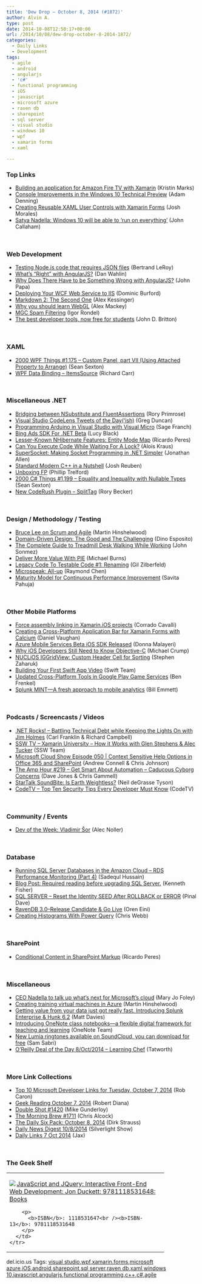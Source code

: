 ```yaml
---
title: 'Dew Drop – October 8, 2014 (#1872)'
author: Alvin A.
type: post
date: 2014-10-08T12:50:17+00:00
url: /2014/10/08/dew-drop-october-8-2014-1872/
categories:
  - Daily Links
  - Development
tags:
  - agile
  - android
  - angularjs
  - 'c#'
  - functional programming
  - iOS
  - javascript
  - microsoft azure
  - raven db
  - sharepoint
  - sql server
  - visual studio
  - windows 10
  - wpf
  - xamarin forms
  - xaml

---
```

### <a name="top"></a>Top Links

  * <a href="http://blog.identitymine.com/2014/10/07/building-application-amazon-fire-tv-xamarin/" target="_blank">Building an application for Amazon Fire TV with Xamarin</a> (Kristin Marks)
  * <a href="http://blogs.windows.com/buildingapps/2014/10/07/console-improvements-in-the-windows-10-technical-preview/" target="_blank">Console Improvements in the Windows 10 Technical Preview</a> (Adam Denning)
  * <a href="http://blog.falafel.com/creating-reusable-xaml-user-controls-xamarin-forms/" target="_blank">Creating Reusable XAML User Controls with Xamarin Forms</a> (Josh Morales)
  * <a href="http://feedproxy.google.com/~r/wmexperts/~3/BJBuJtYUrkg/story01.htm" target="_blank">Satya Nadella: Windows 10 will be able to &#8216;run on everything&#8217;</a> (John Callaham)

&nbsp;

### <a name="web"></a>Web Development

  * <a href="http://weblogs.asp.net:80/bleroy/testing-node-js-code-that-requires-json-files" target="_blank">Testing Node.js code that requires JSON files</a> (Bertrand LeRoy)
  * <a href="http://weblogs.asp.net:80/dwahlin/what%E2%80%99s-%E2%80%9Cright%E2%80%9D-with-angularjs" target="_blank">What’s “Right” with AngularJS?</a> (Dan Wahlin)
  * <a href="http://feedproxy.google.com/~r/JohnPapa/~3/PsvOEJe9wBw/" target="_blank">Why Does There Have to be Something Wrong with AngularJS?</a> (John Papa)
  * <a href="http://www.codeproject.com/Tips/826792/Deploying-Your-WCF-Web-Service-to-IIS" target="_blank">Deploying Your WCF Web Service to IIS</a> (Dominic Burford)
  * <a href="http://rumproarious.com/2014/10/06/markdown-2-the-second-one/" target="_blank">Markdown 2: The Second One</a> (Alex Kessinger)
  * <a href="http://blog.pluralsight.com/webgl-basics" target="_blank">Why you should learn WebGL</a> (Alex Mackey)
  * <a href="http://blogs.bing.com/webmaster/2014/10/08/mgc-spam-filtering/" target="_blank">MGC Spam Filtering</a> (Igor Rondel)
  * <a href="https://github.com/blog/1900-the-best-developer-tools-now-free-for-students" target="_blank">The best developer tools, now free for students</a> (John D. Britton)

&nbsp;

### <a name="silverlight"></a>XAML

  * <a href="http://wpf.2000things.com/2014/10/08/1175-custom-panel-part-vii/" target="_blank">2000 WPF Things #1,175 – Custom Panel, part VII (Using Attached Property to Arrange)</a> (Sean Sexton)
  * <a href="http://feedproxy.google.com/~r/BlackwaspLatestAdditions/~3/4E_Hhd3RFR0/RSSLanding.aspx" target="_blank">WPF Data Binding &#8211; ItemsSource</a> (Richard Carr)

&nbsp;

### <a name="dotnet"></a>Miscellaneous .NET

  * <a href="http://feedproxy.google.com/~r/RoryPrimrose/~3/oNvp-_NNU9U/post.aspx" target="_blank">Bridging between NSubstitute and FluentAssertions</a> (Rory Primrose)
  * <a href="http://coolthingoftheday.blogspot.com/2014/10/visual-studio-codelens-tweets-of-day.html" target="_blank">Visual Studio CodeLens Tweets of the Day(&#8216;ish)</a> (Greg Duncan)
  * <a href="http://feedproxy.google.com/~r/CanDevs/~3/VMtRY5pT22w/programming-arduino-in-visual-studio-with-visual-micro.aspx" target="_blank">Programming Arduino in Visual Studio with Visual Micro</a> (Sage Franch)
  * <a href="http://i-programmer.info/news/89-net/7835-bing-ads-sdk-for-net-beta.html" target="_blank">Bing Ads SDK For .NET Beta</a> (Lucy Black)
  * <a href="http://weblogs.asp.net:80/ricardoperes/lesser-known-nhibernate-features-entity-mode-map" target="_blank">Lesser-Known NHibernate Features: Entity Mode Map</a> (Ricardo Peres)
  * <a href="http://feedproxy.google.com/~r/geekswithblogs/~3/9GplfGDXxrw/159558.aspx" target="_blank">Can You Execute Code While Waiting For A Lock?</a> (Alois Kraus)
  * <a href="http://www.infoq.com/news/2014/10/SuperSocket?utm_campaign=infoq_content&utm_source=infoq&utm_medium=feed&utm_term=global" target="_blank">SuperSocket: Making Socket Programming in .NET Simpler</a> (Jonathan Allen)
  * <a href="http://feedproxy.google.com/~r/geekswithblogs/~3/fE-5Tz3DO9Q/standard-modern-c-in-a-nutshell.aspx" target="_blank">Standard Modern C++ in a Nutshell</a> (Josh Reuben)
  * <a href="http://www.trelford.com/blog/post/unboxing.aspx" target="_blank">Unboxing FP</a> (Phillip Trelford)
  * <a href="http://csharp.2000things.com/2014/10/08/1199-equality-and-inequality-with-nullable-types/" target="_blank">2000 C# Things #1,199 – Equality and Inequality with Nullable Types</a> (Sean Sexton)
  * <a href="https://community.devexpress.com:443/blogs/rorybecker/archive/2014/10/07/new-coderush-plugin-splittag.aspx" target="_blank">New CodeRush Plugin – SplitTag</a> (Rory Becker)

&nbsp;

### <a name="design"></a>Design / Methodology / Testing

  * <a href="http://nakedalm.com/bruce-lee-on-scrum-and-agile/" target="_blank">Bruce Lee on Scrum and Agile</a> (Martin Hinshelwood)
  * <a href="http://www.drdobbs.com/architecture-and-design/domain-driven-design-the-good-and-the-ch/240169117" target="_blank">Domain-Driven Design: The Good and The Challenging</a> (Dino Esposito)
  * <a href="http://simpleprogrammer.com/2014/10/07/treadmill-desk-walking/" target="_blank">The Complete Guide to Treadmill Desk Walking While Working</a> (John Sonmez)
  * <a href="http://scrumblogmillionaire.com/2014/10/08/deliver-more-value-with-pie/" target="_blank">Deliver More Value With PIE</a> (Michael Burns)
  * <a href="http://feedproxy.google.com/~r/gilzilberfeld/~3/Cnt3qgR6Ou4/legacy-code-to-testable-code-1-renaming.html" target="_blank">Legacy Code To Testable Code #1: Renaming</a> (Gil Zilberfeld)
  * <a href="http://blogs.msdn.com/b/oldnewthing/archive/2014/10/07/10562856.aspx" target="_blank">Microspeak: All-up</a> (Raymond Chen)
  * <a href="http://www.infoq.com/news/2014/10/maturity-model?utm_campaign=infoq_content&utm_source=infoq&utm_medium=feed&utm_term=global" target="_blank">Maturity Model for Continuous Performance Improvement</a> (Savita Pahuja)

&nbsp;

### <a name="mobile"></a>Other Mobile Platforms

  * <a href="http://codeworks.it/blog/?p=242" target="_blank">Force assembly linking in Xamarin.iOS projects</a> (Corrado Cavalli)
  * <a href="http://danielvaughan.org/post/Creating-a-Cross-Platform-Application-Bar-for-Xamarin-Forms-with-Calcium.aspx" target="_blank">Creating a Cross-Platform Application Bar for Xamarin Forms with Calcium</a> (Daniel Vaughan)
  * <a href="http://azure.microsoft.com/blog/2014/10/07/mobile-services-beta-ios-sdk-released/" target="_blank">Azure Mobile Services Beta iOS SDK Released</a> (Donna Malayeri)
  * <a href="http://developer.telerik.com/featured/ios-developers-still-need-know-objective-c/" target="_blank">Why iOS Developers Still Need to Know Objective-C</a> (Michael Crump)
  * <a href="http://www.infragistics.com/community/blogs/stevez/archive/2014/10/07/nuclios-iggridview-custom-header-cell-for-sorting.aspx" target="_blank">NUCLiOS IGGridView: Custom Header Cell for Sorting</a> (Stephen Zaharuk)
  * <a href="http://developer.apple.com/swift/blog/?id=16" target="_blank">Building Your First Swift App Video</a> (Swift Team)
  * <a href="http://feedproxy.google.com/~r/blogspot/hsDu/~3/clcyFPGXyfs/updated-cross-platform-tools-in-google.html" target="_blank">Updated Cross-Platform Tools in Google Play Game Services</a> (Ben Frenkel)
  * <a href="http://blogs.splunk.com/2014/10/07/splunk-mint-a-fresh-approach-to-mobile-analytics/" target="_blank">Splunk MINT—A fresh approach to mobile analytics</a> (Bill Emmett)

&nbsp;

### <a name="podcasts"></a>Podcasts / Screencasts / Videos

  * <a href="http://www.dotnetrocks.com/default.aspx?ShowNum=1045" target="_blank">.NET Rocks! &#8211; Battling Technical Debt while Keeping the Lights On with Jim Holmes</a> (Carl Franklin & Richard Campbell)
  * <a href="http://tv.ssw.com/5635/xamarin-university-works-glen-stephens-alec-tucker" target="_blank">SSW TV &#8211; Xamarin University – How it Works with Glen Stephens & Alec Tucker</a> (SSW Team)
  * <a href="http://feeds.microsoftcloudshow.com/~r/microsoftcloudshowepisodes/~3/U90-VBYbqgc/050-context-sensitive-help-options-in-office-365-and-sharepoint" target="_blank">Microsoft Cloud Show Episode 050 | Context Sensitive Help Options in Office 365 and SharePoint</a> (Andrew Connell & Chris Johnson)
  * <a href="http://feedproxy.google.com/~r/TheAmpHour/~3/tF7l6lfT_X4/" target="_blank">The Amp Hour #219 – Get Smart About Automation – Caducous Cyborg Concerns</a> (Dave Jones & Chris Gammell)
  * <a href="https://soundcloud.com/startalk/startalk-soundbite-is-earth-weightless" target="_blank">StarTalk SoundBite: Is Earth Weightless?</a> (Neil deGrasse Tyson)
  * <a href="http://feedproxy.google.com/~r/CodeTVnet/~3/TECRZzEK7vo/" target="_blank">CodeTV &#8211; Top Ten Security Tips Every Developer Must Know</a> (CodeTV)

&nbsp;

### <a name="events"></a>Community / Events

  * <a href="http://feeds.dzone.com/~r/zones/css/~3/SEoou05kJC8/dev-week-vladimir-%C5%A1or" target="_blank">Dev of the Week: Vladimir Šor</a> (Alec Noller)

&nbsp;

### <a name="sql"></a>Database

  * <a href="http://feedproxy.google.com/~r/MSSQLTips-LatestSqlServerTips/~3/vpYW2ILEL-Y/tip.asp" target="_blank">Running SQL Server Databases in the Amazon Cloud &#8211; RDS Performance Monitoring (Part 4)</a> (Sadequl Hussain)
  * <a href="http://www.toadworld.com/platforms/sql-server/b/weblog/archive/2014/10/08/required-reading-before-upgrading-sql-server.aspx" target="_blank">Blog Post: Required reading before upgrading SQL Server.</a> (Kenneth Fisher)
  * <a href="http://blog.sqlauthority.com/2014/10/08/sql-server-reset-the-identity-seed-after-rollback-or-error/" target="_blank">SQL SERVER – Reset the Identity SEED After ROLLBACK or ERROR</a> (Pinal Dave)
  * <a href="http://feedproxy.google.com/~r/AyendeRahien/~3/8li_yrGkwTM/ravendb-3-0-release-candidate-go-live" target="_blank">RavenDB 3.0–Release Candidate & Go Live</a> (Oren Eini)
  * <a href="http://cwebbbi.wordpress.com/2014/10/07/creating-histograms-with-power-query/" target="_blank">Creating Histograms With Power Query</a> (Chris Webb)

&nbsp;

### <a name="sp"></a>SharePoint

  * <a href="http://weblogs.asp.net:80/ricardoperes/conditional-content-in-sharepoint-markup" target="_blank">Conditional Content in SharePoint Markup</a> (Ricardo Peres)

&nbsp;

### <a name="misc"></a>Miscellaneous

  * <a href="http://www.zdnet.com/ceo-nadella-to-talk-up-whats-next-for-microsofts-cloud-7000034423/#ftag=RSS0966a21" target="_blank">CEO Nadella to talk up what&#8217;s next for Microsoft&#8217;s cloud</a> (Mary Jo Foley)
  * <a href="http://nakedalm.com/creating-training-virtual-machines-azure/" target="_blank">Creating training virtual machines in Azure</a> (Martin Hinshelwood)
  * <a href="http://blogs.splunk.com/2014/10/07/enterprise_hunk_62/" target="_blank">Getting value from your data just got really fast. Introducing Splunk Enterprise & Hunk 6.2</a> (Matt Davies)
  * <a href="http://blogs.office.com/2014/10/07/introducing-onenote-class-notebooks-flexible-digital-framework-teaching-learning/" target="_blank">Introducing OneNote class notebooks—a flexible digital framework for teaching and learning</a> (OneNote Team)
  * <a href="http://feedproxy.google.com/~r/wmexperts/~3/p9Sg9QbdH8A/story01.htm" target="_blank">New Lumia ringtones available on SoundCloud, you can download for free</a> (Sam Sabri)
  * <a href="http://feedproxy.google.com/~r/geekswithblogs/~3/xV4hHTzrafw/orsquoreilly-deal-of-the-day-8oct2014---learning-chef.aspx" target="_blank">O’Reilly Deal of the Day 8/Oct/2014 &#8211; Learning Chef</a> (Tatworth)

&nbsp;

### <a name="links"></a>More Link Collections

  * <a href="http://blogs.msdn.com/b/robcaron/archive/2014/10/07/top-10-microsoft-developer-links-for-tuesday-october-7-2014.aspx" target="_blank">Top 10 Microsoft Developer Links for Tuesday, October 7, 2014</a> (Rob Caron)
  * <a href="http://feeds.regulargeek.com/~r/RegularGeek/~3/qVSBmErjhLQ/" target="_blank">Geek Reading October 7, 2014</a> (Robert Diana)
  * <a href="http://afreshcup.com/home/2014/10/7/double-shot-1420.html" target="_blank">Double Shot #1420</a> (Mike Gunderloy)
  * <a href="http://feedproxy.google.com/~r/ReflectivePerspective/~3/VftEA2hunuQ/" target="_blank">The Morning Brew #1711</a> (Chris Alcock)
  * <a href="http://www.dirkstrauss.com/the-daily-six-pack/windows-10-continuum-mode" target="_blank">The Daily Six Pack: October 8, 2014</a> (Dirk Strauss)
  * <a href="http://feedproxy.google.com/~r/silverlightshow/~3/yDu7vQ4sfpY/Daily-News-Digest-10-8-2014.aspx" target="_blank">Daily News Digest 10/8/2014</a> (Silverlight Show)
  * <a href="http://feedproxy.google.com/~r/parsimonyjax/~3/NYXEYbe1zfo/daily-links-7-oct-2014.html" target="_blank">Daily Links 7 Oct 2014</a> (Jax)

&nbsp;

### <a name="shelf"></a>The Geek Shelf

<div id="scid:7dc1bd33-94bd-46fd-a20b-0131235bcd47:e51ad75d-e2eb-49b4-8304-efd79549fb7f" class="wlWriterEditableSmartContent" style="float: none; padding-bottom: 0px; padding-top: 0px; padding-left: 0px; margin: 0px; display: inline; padding-right: 0px">
  <table cellspacing="0" cellpadding="2" width="400" border="0" unselectable="on">
    <tr>
      <td valign="top" width="400">
        <p>
          <a title="JavaScript and JQuery: Interactive Front-End Web Development: Jon Duckett: 9781118531648: Books" href="http://www.amazon.com/exec/obidos/ASIN/1118531647/alvinashcraft-20"><img data-recalc-dims="1" decoding="async" src="https://i0.wp.com/images.amazon.com/images/P/1118531647.01.MZZZZZZZ.jpg?w=660" border="0" align="left" style="float:left" />JavaScript and JQuery: Interactive Front-End Web Development: Jon Duckett: 9781118531648: Books</a>
        </p>
        
        <p>
          <b>ISBN</b>: 1118531647<br /><b>ISBN-13</b>: 9781118531648
        </p>
      </td>
    </tr>
  </table>
</div>

<div id="scid:0767317B-992E-4b12-91E0-4F059A8CECA8:0501fa25-129a-402e-9e68-fd1995db8428" class="wlWriterEditableSmartContent" style="float: none; padding-bottom: 0px; padding-top: 0px; padding-left: 0px; margin: 0px; display: inline; padding-right: 0px">
  del.icio.us Tags: <a href="http://del.icio.us/popular/visual+studio" rel="tag">visual studio</a>,<a href="http://del.icio.us/popular/wpf" rel="tag">wpf</a>,<a href="http://del.icio.us/popular/xamarin.forms" rel="tag">xamarin.forms</a>,<a href="http://del.icio.us/popular/microsoft+azure" rel="tag">microsoft azure</a>,<a href="http://del.icio.us/popular/iOS" rel="tag">iOS</a>,<a href="http://del.icio.us/popular/android" rel="tag">android</a>,<a href="http://del.icio.us/popular/sharepoint" rel="tag">sharepoint</a>,<a href="http://del.icio.us/popular/sql+server" rel="tag">sql server</a>,<a href="http://del.icio.us/popular/raven+db" rel="tag">raven db</a>,<a href="http://del.icio.us/popular/xaml" rel="tag">xaml</a>,<a href="http://del.icio.us/popular/windows+10" rel="tag">windows 10</a>,<a href="http://del.icio.us/popular/javascript" rel="tag">javascript</a>,<a href="http://del.icio.us/popular/angularjs" rel="tag">angularjs</a>,<a href="http://del.icio.us/popular/functional+programming" rel="tag">functional programming</a>,<a href="http://del.icio.us/popular/c%2b%2b" rel="tag">c++</a>,<a href="http://del.icio.us/popular/c%23" rel="tag">c#</a>,<a href="http://del.icio.us/popular/agile" rel="tag">agile</a>
</div>
